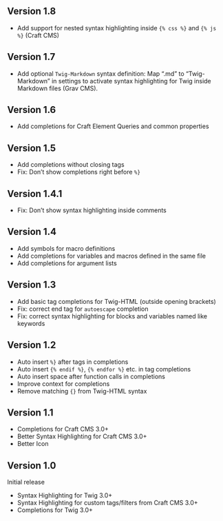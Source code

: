 ## Version 1.8

- Add support for nested syntax highlighting inside `{% css %}` and `{% js %}` (Craft CMS)

## Version 1.7

- Add optional `Twig-Markdown` syntax definition: Map “.md” to “Twig-Markdown” in settings to activate syntax highlighting for Twig inside Markdown files (Grav CMS).

## Version 1.6

- Add completions for Craft Element Queries and common properties

## Version 1.5

- Add completions without closing tags
- Fix: Don’t show completions right before `%}`

## Version 1.4.1

- Fix: Don’t show syntax highlighting inside comments

## Version 1.4

- Add symbols for macro definitions
- Add completions for variables and macros defined in the same file
- Add completions for argument lists

## Version 1.3

- Add basic tag completions for Twig-HTML (outside opening brackets)
- Fix: correct end tag for `autoescape` completion
- Fix: correct syntax highlighting for blocks and variables named like keywords

## Version 1.2

- Auto insert `%}` after tags in completions
- Auto insert `{% endif %}`, `{% endfor %}` etc. in tag completions
- Auto insert space after function calls in completions
- Improve context for completions
- Remove matching `{}` from Twig-HTML syntax

## Version 1.1

- Completions for Craft CMS 3.0+
- Better Syntax Highlighting for Craft CMS 3.0+
- Better Icon

## Version 1.0

Initial release

- Syntax Highlighting for Twig 3.0+
- Syntax Highlighting for custom tags/filters from Craft CMS 3.0+
- Completions for Twig 3.0+
